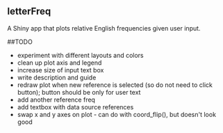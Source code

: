 ## letterFreq

A Shiny app that plots relative English frequencies given user input.


##TODO

- experiment with different layouts and colors
- clean up plot axis and legend
- increase size of input text box
- write description and guide
- redraw plot when new reference is selected (so do not need to click button); button should be only for user text
- add another reference freq
- add textbox with data source references
- swap x and y axes on plot - can do with coord_flip(), but doesn't look good